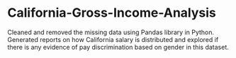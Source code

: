 # California-Gross-Income-Analysis
Cleaned and removed the missing data using Pandas library in Python. Generated reports on how California salary is distributed and explored if there is any evidence of pay discrimination based on gender in this dataset.
